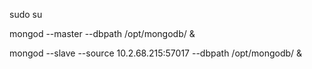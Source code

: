 sudo su

mongod --master --dbpath /opt/mongodb/ &

mongod --slave  --source 10.2.68.215:57017 --dbpath /opt/mongodb/ &
